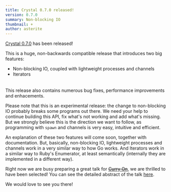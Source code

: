```yaml
---
title: Crystal 0.7.0 released!
version: 0.7.0
summary: Non-blocking IO
thumbnail: +
author: asterite
---
```


[Crystal 0.7.0](https://github.com/crystal-lang/crystal/releases/tag/0.7.0) has been released!

This is a huge, non-backwards compatible release that introduces two big features:

<ul class="goals" style="padding-bottom:20px">
  <li>Non-blocking IO, coupled with lightweight processes and channels</li>
  <li>Iterators</li>
</ul>

This release also contains numerous bug fixes, performance improvements and enhacements.

Please note that this is an experimental release: the change to non-blocking IO probably breaks
some programs out there. We need your help to continue building this API, fix what's not working
and add what's missing. But we strongly believe this is the direction we want to follow, as programming
with `spawn` and channels is very easy, intuitive and efficient.

An explanation of these two features will come soon, together with documentation. But, basically,
non-blocking IO, lightweight processes and channels work in a very similar way to how Go works. And
Iterators work in a similar way to Ruby's Enumerator, at least semantically (internally they are
implemented in a different way).

Right now we are busy preparing a great talk for ~~[Curry On](http://curry-on.org/)~~, we are thrilled
to have been selected! You can see the detailed abstract of the talk
[here](http://2015.ecoop.org/event/curryon-crystal-a-programming-language-for-humans-and-computers).

We would love to see you there!
